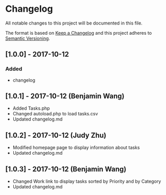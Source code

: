 # Changelog
All notable changes to this project will be documented in this file.

The format is based on [Keep a Changelog](http://keepachangelog.com/en/1.0.0/)
and this project adheres to [Semantic Versioning](http://semver.org/spec/v2.0.0.html).


## [1.0.0] - 2017-10-12
### Added
- changelog

## [1.0.1] - 2017-10-12 (Benjamin Wang)

- Added Tasks.php
- Changed autoload.php to load tasks.csv
- Updated changelog.md

## [1.0.2] - 2017-10-12 (Judy Zhu)

- Modified homepage page to display information about tasks
- Updated changelog.md

## [1.0.3] - 2017-10-12 (Benjamin Wang)

- Changed Work link to display tasks sorted by Priority and by Category
- Updated changelog.md